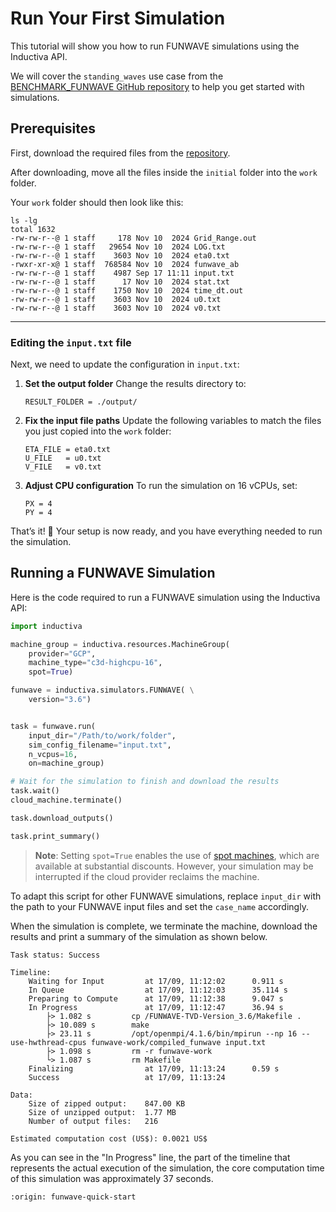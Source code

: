 # Run Your First Simulation
This tutorial will show you how to run FUNWAVE simulations using the Inductiva API. 

We will cover the `standing_waves` use case from the [BENCHMARK_FUNWAVE GitHub repository](https://github.com/fengyanshi/BENCHMARK_FUNWAVE/tree/master) to help you get started with simulations.


## Prerequisites

First, download the required files from the [repository](https://github.com/fengyanshi/BENCHMARK_FUNWAVE/tree/master/standing_waves).

After downloading, move all the files inside the `initial` folder into the `work` folder.

Your `work` folder should then look like this:

```
ls -lg
total 1632
-rw-rw-r--@ 1 staff     178 Nov 10  2024 Grid_Range.out
-rw-rw-r--@ 1 staff   29654 Nov 10  2024 LOG.txt
-rw-rw-r--@ 1 staff    3603 Nov 10  2024 eta0.txt
-rwxr-xr-x@ 1 staff  768584 Nov 10  2024 funwave_ab
-rw-rw-r--@ 1 staff    4987 Sep 17 11:11 input.txt
-rw-rw-r--@ 1 staff      17 Nov 10  2024 stat.txt
-rw-rw-r--@ 1 staff    1750 Nov 10  2024 time_dt.out
-rw-rw-r--@ 1 staff    3603 Nov 10  2024 u0.txt
-rw-rw-r--@ 1 staff    3603 Nov 10  2024 v0.txt
```

---

### Editing the `input.txt` file

Next, we need to update the configuration in `input.txt`:

1. **Set the output folder**
   Change the results directory to:

   ```
   RESULT_FOLDER = ./output/
   ```

2. **Fix the input file paths**
   Update the following variables to match the files you just copied into the `work` folder:

   ```
   ETA_FILE = eta0.txt
   U_FILE   = u0.txt
   V_FILE   = v0.txt
   ```

3. **Adjust CPU configuration**
   To run the simulation on 16 vCPUs, set:

   ```
   PX = 4
   PY = 4
   ```

That’s it! 🎉
Your setup is now ready, and you have everything needed to run the simulation.


## Running a FUNWAVE Simulation
Here is the code required to run a FUNWAVE simulation using the Inductiva API:

```python
import inductiva

machine_group = inductiva.resources.MachineGroup(
    provider="GCP",
    machine_type="c3d-highcpu-16",
    spot=True)

funwave = inductiva.simulators.FUNWAVE( \
    version="3.6")


task = funwave.run(
    input_dir="/Path/to/work/folder",
    sim_config_filename="input.txt",
    n_vcpus=16,
    on=machine_group)

# Wait for the simulation to finish and download the results
task.wait()
cloud_machine.terminate()

task.download_outputs()

task.print_summary()
```

> **Note**: Setting `spot=True` enables the use of [spot machines](../how-it-works/machines/spot-machines.md), which are available at substantial discounts. 
> However, your simulation may be interrupted if the cloud provider reclaims the machine.

To adapt this script for other FUNWAVE simulations, replace `input_dir` with the
path to your FUNWAVE input files and set the `case_name` accordingly.

When the simulation is complete, we terminate the machine, download the results and print a summary of the simulation as shown below.

```
Task status: Success

Timeline:
	Waiting for Input         at 17/09, 11:12:02      0.911 s
	In Queue                  at 17/09, 11:12:03      35.114 s
	Preparing to Compute      at 17/09, 11:12:38      9.047 s
	In Progress               at 17/09, 11:12:47      36.94 s
		├> 1.082 s         cp /FUNWAVE-TVD-Version_3.6/Makefile .
		├> 10.089 s        make
		├> 23.11 s         /opt/openmpi/4.1.6/bin/mpirun --np 16 --use-hwthread-cpus funwave-work/compiled_funwave input.txt
		├> 1.098 s         rm -r funwave-work
		└> 1.087 s         rm Makefile
	Finalizing                at 17/09, 11:13:24      0.59 s
	Success                   at 17/09, 11:13:24      

Data:
	Size of zipped output:    847.00 KB
	Size of unzipped output:  1.77 MB
	Number of output files:   216

Estimated computation cost (US$): 0.0021 US$
```

As you can see in the "In Progress" line, the part of the timeline that represents the actual execution of the simulation, 
the core computation time of this simulation was approximately 37 seconds.

```{banner_small}
:origin: funwave-quick-start
```

